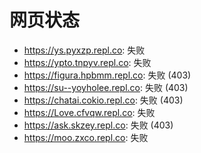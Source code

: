 # 网页状态
- https://ys.pyxzp.repl.co: 失败
- https://ypto.tnpyv.repl.co: 失败
- https://figura.hpbmm.repl.co: 失败 (403)
- https://su--yoyholee.repl.co: 失败 (403)
- https://chatai.cokio.repl.co: 失败 (403)
- https://Love.cfvqw.repl.co: 失败
- https://ask.skzey.repl.co: 失败 (403)
- https://moo.zxco.repl.co: 失败

